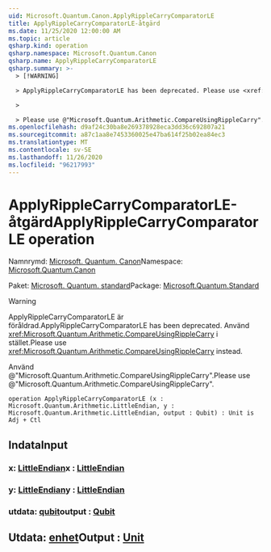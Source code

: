 ```yaml
---
uid: Microsoft.Quantum.Canon.ApplyRippleCarryComparatorLE
title: ApplyRippleCarryComparatorLE-åtgärd
ms.date: 11/25/2020 12:00:00 AM
ms.topic: article
qsharp.kind: operation
qsharp.namespace: Microsoft.Quantum.Canon
qsharp.name: ApplyRippleCarryComparatorLE
qsharp.summary: >-
  > [!WARNING]

  > ApplyRippleCarryComparatorLE has been deprecated. Please use <xref:Microsoft.Quantum.Arithmetic.CompareUsingRippleCarry> instead.

  >

  > Please use @"Microsoft.Quantum.Arithmetic.CompareUsingRippleCarry".
ms.openlocfilehash: d9af24c30ba8e269378928eca3dd36c692807a21
ms.sourcegitcommit: a87c1aa8e7453360025e47ba614f25b02ea84ec3
ms.translationtype: MT
ms.contentlocale: sv-SE
ms.lasthandoff: 11/26/2020
ms.locfileid: "96217993"
---
```

# <a name="applyripplecarrycomparatorle-operation"></a><span data-ttu-id="aebf3-102">ApplyRippleCarryComparatorLE-åtgärd</span><span class="sxs-lookup"><span data-stu-id="aebf3-102">ApplyRippleCarryComparatorLE operation</span></span>

<span data-ttu-id="aebf3-103">Namnrymd: [Microsoft. Quantum. Canon](xref:Microsoft.Quantum.Canon)</span><span class="sxs-lookup"><span data-stu-id="aebf3-103">Namespace: [Microsoft.Quantum.Canon](xref:Microsoft.Quantum.Canon)</span></span>

<span data-ttu-id="aebf3-104">Paket: [Microsoft. Quantum. standard](https://nuget.org/packages/Microsoft.Quantum.Standard)</span><span class="sxs-lookup"><span data-stu-id="aebf3-104">Package: [Microsoft.Quantum.Standard](https://nuget.org/packages/Microsoft.Quantum.Standard)</span></span>


> [!WARNING]
> <span data-ttu-id="aebf3-105">ApplyRippleCarryComparatorLE är föråldrad.</span><span class="sxs-lookup"><span data-stu-id="aebf3-105">ApplyRippleCarryComparatorLE has been deprecated.</span></span> <span data-ttu-id="aebf3-106">Använd <xref:Microsoft.Quantum.Arithmetic.CompareUsingRippleCarry> i stället.</span><span class="sxs-lookup"><span data-stu-id="aebf3-106">Please use <xref:Microsoft.Quantum.Arithmetic.CompareUsingRippleCarry> instead.</span></span>
>
> <span data-ttu-id="aebf3-107">Använd @"Microsoft.Quantum.Arithmetic.CompareUsingRippleCarry".</span><span class="sxs-lookup"><span data-stu-id="aebf3-107">Please use @"Microsoft.Quantum.Arithmetic.CompareUsingRippleCarry".</span></span>



```qsharp
operation ApplyRippleCarryComparatorLE (x : Microsoft.Quantum.Arithmetic.LittleEndian, y : Microsoft.Quantum.Arithmetic.LittleEndian, output : Qubit) : Unit is Adj + Ctl
```


## <a name="input"></a><span data-ttu-id="aebf3-108">Indata</span><span class="sxs-lookup"><span data-stu-id="aebf3-108">Input</span></span>

### <a name="x--littleendian"></a><span data-ttu-id="aebf3-109">x: [LittleEndian](xref:Microsoft.Quantum.Arithmetic.LittleEndian)</span><span class="sxs-lookup"><span data-stu-id="aebf3-109">x : [LittleEndian](xref:Microsoft.Quantum.Arithmetic.LittleEndian)</span></span>




### <a name="y--littleendian"></a><span data-ttu-id="aebf3-110">y: [LittleEndian](xref:Microsoft.Quantum.Arithmetic.LittleEndian)</span><span class="sxs-lookup"><span data-stu-id="aebf3-110">y : [LittleEndian](xref:Microsoft.Quantum.Arithmetic.LittleEndian)</span></span>




### <a name="output--qubit"></a><span data-ttu-id="aebf3-111">utdata: [qubit](xref:microsoft.quantum.lang-ref.qubit)</span><span class="sxs-lookup"><span data-stu-id="aebf3-111">output : [Qubit](xref:microsoft.quantum.lang-ref.qubit)</span></span>





## <a name="output--unit"></a><span data-ttu-id="aebf3-112">Utdata: [enhet](xref:microsoft.quantum.lang-ref.unit)</span><span class="sxs-lookup"><span data-stu-id="aebf3-112">Output : [Unit](xref:microsoft.quantum.lang-ref.unit)</span></span>

